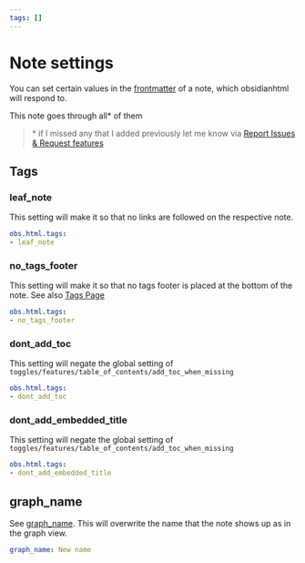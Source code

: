 ```yaml
---
tags: []
---
```

# Note settings   
   
You can set certain values in the [frontmatter](https://help.obsidian.md/Advanced+topics/YAML+front+matter) of a note, which obsidianhtml will respond to.   
   
This note goes through all\* of them   
   
> \*  if I missed any that I added previously let me know via [Report Issues & Request features](../../General%20Information/Report%20Issues%20%26%20Request%20features.md)   
   
## Tags   
### leaf_note   
This setting will make it so that no links are followed on the respective note.   
   
``` yaml
obs.html.tags:
- leaf_note
```
   
   
### no_tags_footer   
This setting will make it so that no tags footer is placed at the bottom of the note. See also [Tags Page](../../Configurations/Features/Tags%20Page.md#tags-list-in-note)   
   
``` yaml
obs.html.tags:
- no_tags_footer
```
   
   
### dont_add_toc   
This setting will negate the global setting of `toggles/features/table_of_contents/add_toc_when_missing`   
   
``` yaml
obs.html.tags:
- dont_add_toc
```
   
   
### dont_add_embedded_title   
This setting will negate the global setting of `toggles/features/table_of_contents/add_toc_when_missing`   
   
``` yaml
obs.html.tags:
- dont_add_embedded_title
```
   
   
   
   
## graph_name   
See [ graph_name](../../Configurations/Features/Graph%20view.md#overwrite-the-name-of-a-note-in-the-graph-view-). This will overwrite the name that the note shows up as in the graph view.   
   
``` yaml
graph_name: New name
```
   
   
